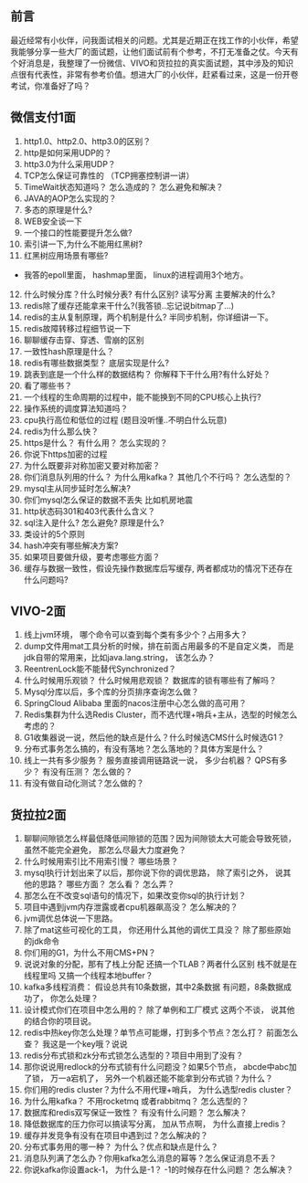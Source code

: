 ## 前言
最近经常有小伙伴，问我面试相关的问题。尤其是近期正在找工作的小伙伴，希望我能够分享一些大厂的面试题，让他们面试前有个参考，不打无准备之仗。今天有个好消息是，我整理了一份微信、VIVO和货拉拉的真实面试题，其中涉及的知识点很有代表性，非常有参考价值。想进大厂的小伙伴，赶紧看过来，这是一份开卷考试，你准备好了吗？

## 微信支付1面
1. http1.0、http2.0、http3.0的区别？
2. http是如何采用UDP的？
3. http3.0为什么采用UDP？
4. TCP怎么保证可靠性的 （TCP拥塞控制讲一讲）
5. TimeWait状态知道吗？ 怎么造成的？ 怎么避免和解决？
6. JAVA的AOP怎么实现的？
7. 多态的原理是什么? 
8. WEB安全谈一下
9. 一个接口的性能要提升怎么做?
10. 索引讲一下,为什么不能用红黑树?
11. 红黑树应用场景有哪些?
- 我答的epoll里面， hashmap里面， linux的进程调用3个地方。
12. 什么时候分库？什么时候分表? 有什么区别? 读写分离 主要解决的什么? 
13. redis除了缓存还能拿来干什么?(我答锁..忘记说bitmap了...)
14. redis的主从复制原理，两个机制是什么? 半同步机制，你详细讲一下。
15. redis故障转移过程细节说一下
16. 聊聊缓存击穿、穿透、雪崩的区别
17. 一致性hash原理是什么？
18. redis有哪些数据类型？ 底层实现是什么?
19. 跳表到底是一个什么样的数据结构？ 你解释下干什么用?有什么好处？
20. 看了哪些书？
21. 一个线程的生命周期的过程中，能不能换到不同的CPU核心上执行?
22. 操作系统的调度算法知道吗？
23. cpu执行高位和低位的过程 (题目没听懂..不明白什么玩意)
24. redis为什么那么快？
25. https是什么？ 有什么用？ 怎么实现的？ 
26. 你说下https加密的过程  
27. 为什么既要非对称加密又要对称加密？
28. 你们消息队列用的什么？ 为什么用kafka？ 其他几个不行吗？ 怎么选型的？
29. mysql主从同步延时怎么解决?
30. 你们mysql怎么保证的数据不丢失 比如机房地震
31. http状态码301和403代表什么含义？
32. sql注入是什么? 怎么避免? 原理是什么?
33. 类设计的5个原则
34. hash冲突有哪些解决方案?
35. 如果项目要做升级，要考虑哪些方面？
36. 缓存与数据一致性，假设先操作数据库后写缓存, 两者都成功的情况下还存在什么问题吗?


## VIVO-2面
1. 线上jvm环境， 哪个命令可以查到每个类有多少个？占用多大？
2. dump文件用mat工具分析的时候，排在前面占用最多的不是自定义类， 而是jdk自带的常用来，比如java.lang.string， 该怎么办？
3. ReentrenLock能不能替代Synchronized？
4. 什么时候用乐观锁？ 什么时候用悲观锁？ 数据库的锁有哪些有了解吗？
5. Mysql分库以后，多个库的分页排序查询怎么做？
6. SpringCloud Alibaba 里面的nacos注册中心怎么做的高可用？
7. Redis集群为什么选Redis Cluster，而不选代理+哨兵+主从，选型的时候怎么考虑的？
8. G1收集器说一说，然后他的缺点是什么？什么时候选CMS什么时候选G1？
9. 分布式事务怎么搞的，有没有落地？怎么落地的？具体方案是什么？
10. 线上一共有多少服务？ 服务直接调用链路说一说， 多少台机器？  QPS有多少？ 有没有压测？ 怎么做的？
11. 有没有做自动化测试？怎么做的？ 

## 货拉拉2面
1. 聊聊间隙锁怎么样最低降低间隙锁的范围？因为间隙锁太大可能会导致死锁，虽然不能完全避免， 那怎么尽最大力度避免？
2. 什么时候用索引比不用索引慢？ 哪些场景？
3. mysql执行计划出来了以后，那你说下你的调优思路， 除了索引之外， 说其他的思路？ 哪些方面？ 怎么看？ 怎么弄？
4. 那怎么在不改变sql语句的情况下，如果改变你sql的执行计划？
5. 项目中遇到jvm内存泄露或者cpu机器飙高没？ 怎么解决的？
6. jvm调优总体说一下思路。
7. 除了mat这些可视化的工具， 你还用什么其他的调优工具没？ 除了那些原始的jdk命令
8. 你们用的G1，为什么不用CMS+PN？
9. 说说对象的分配，那有了栈上分配 还搞一个TLAB？两者什么区别 栈不就是在线程里吗 又搞一个线程本地buffer？
10. kafka多线程消费： 假设总共有10条数据，其中2条数据 有问题，8条数据成功了， 你怎么处理？ 
11. 设计模式你们在项目中怎么用的？ 除了单例和工厂模式 这两个不谈， 说其他的结合你的项目说。
12. redis中热key你怎么处理？单节点可能爆，打到多个节点？怎么打？ 前面怎么查？ 我这是一个key哦？说说
13. redis分布式锁和zk分布式锁怎么选型的？项目中用到了没有？
14. 那你说说用redlock的分布式锁有什么问题没？如果5个节点， abcde中abc加了锁， 万一a宕机了， 另外一个机器还能不能拿到分布式锁？为什么？
15. 你们用的redis cluster？为什么不用代理+哨兵，  为什么选型redis cluster？
16. 为什么用kafka？ 不用rocketmq 或者rabbitmq？ 怎么选型的？
17. 数据库和redis双写保证一致性？ 有没有什么问题？ 怎么解决？ 
18. 降低数据库的压力你可以搞读写分离， 加从节点啊， 为什么直接上redis？
19. 缓存并发竞争有没有在项目中遇到过？怎么解决的？
20. 分布式事务用的哪一种？ 为什么？优点和缺点是什么？
21. 消息队列满了怎么办？你用kafka怎么消息的幂等？怎么保证消息不丢？
22. 你说kafka你设置ack-1， 为什么是-1？ -1的时候存在什么问题？ 怎么解决？